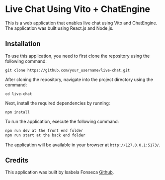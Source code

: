 # Live Chat Using Vito + ChatEngine

This is a web application that enables live chat using Vito and ChatEngine. The application was built using React.js and Node.js.

## Installation

To use this application, you need to first clone the repository using the following command:

`git clone https://github.com/your_username/live-chat.git`

After cloning the repository, navigate into the project directory using the command:

`cd live-chat`

Next, install the required dependencies by running:

`npm install`

To run the application, execute the following command:

```css
npm run dev at the front end folder
npm run start at the back end folder
```

The application will be available in your browser at `http://127.0.0.1:5173/`.

## Credits

This application was built by Isabela Fonseca [Github](https://github.com/Isabelafsd).
